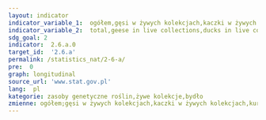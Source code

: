 ```yaml
---
layout: indicator
indicator_variable_1:  ogółem,gęsi w żywych kolekcjach,kaczki w żywych kolekcjach,kury w żywych kolekcjach,bydło od którego pobrano materiał genetyczny do banku genów,materiał genetyczny bydła w banku genów
indicator_variable_2:  total,geese in live collections,ducks in live collections,hens in live collections,cattle whose genetic material is stored in gene bank,genetic material from cattle in gene bank
sdg_goal: 2
indicator:  2.6.a.0
target_id:  '2.6.a'
permalink: /statistics_nat/2-6-a/
pre:  0
graph: longitudinal
source_url: 'www.stat.gov.pl'
lang:  pl
kategorie: zasoby genetyczne roślin,żywe kolekcje,bydło
zmienne: ogółem;gęsi w żywych kolekcjach,kaczki w żywych kolekcjach,kury w żywych kolekcjach;bydło od którego pobrano materiał genetyczny do banku genów,materiał genetyczny bydła w banku genów
---
```

